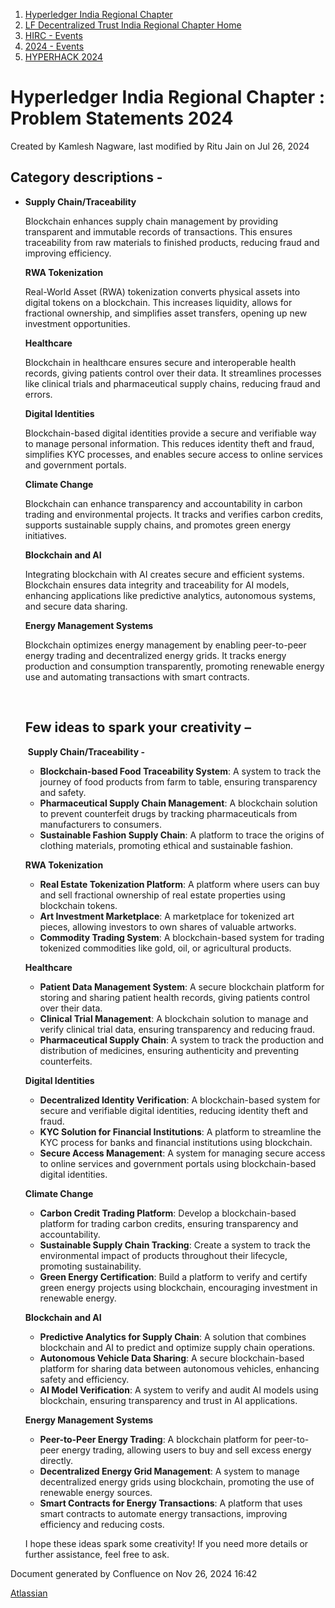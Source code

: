 1. [Hyperledger India Regional Chapter](index.html)
2. [LF Decentralized Trust India Regional Chapter Home](LF-Decentralized-Trust-India-Regional-Chapter-Home_19169282.html)
3. [HIRC - Events](HIRC---Events_19169346.html)
4. [2024 - Events](2024---Events_19171460.html)
5. [HYPERHACK 2024](HYPERHACK-2024_19171770.html)

# Hyperledger India Regional Chapter : Problem Statements 2024

Created by Kamlesh Nagware, last modified by Ritu Jain on Jul 26, 2024

## **Category descriptions -**

- **Supply Chain/Traceability**
  
  Blockchain enhances supply chain management by providing transparent and immutable records of transactions. This ensures traceability from raw materials to finished products, reducing fraud and improving efficiency.
  
  **RWA Tokenization**
  
  Real-World Asset (RWA) tokenization converts physical assets into digital tokens on a blockchain. This increases liquidity, allows for fractional ownership, and simplifies asset transfers, opening up new investment opportunities.
  
  **Healthcare**
  
  Blockchain in healthcare ensures secure and interoperable health records, giving patients control over their data. It streamlines processes like clinical trials and pharmaceutical supply chains, reducing fraud and errors.
  
  **Digital Identities**
  
  Blockchain-based digital identities provide a secure and verifiable way to manage personal information. This reduces identity theft and fraud, simplifies KYC processes, and enables secure access to online services and government portals.
  
  **Climate Change**
  
  Blockchain can enhance transparency and accountability in carbon trading and environmental projects. It tracks and verifies carbon credits, supports sustainable supply chains, and promotes green energy initiatives.
  
  **Blockchain and AI**
  
  Integrating blockchain with AI creates secure and efficient systems. Blockchain ensures data integrity and traceability for AI models, enhancing applications like predictive analytics, autonomous systems, and secure data sharing.
  
  **Energy Management Systems**
  
  Blockchain optimizes energy management by enabling peer-to-peer energy trading and decentralized energy grids. It tracks energy production and consumption transparently, promoting renewable energy use and automating transactions with smart contracts.
  
   
  
  ## **Few ideas to spark your creativity –**
  
   **Supply Chain/Traceability -**
  
  - **Blockchain-based Food Traceability System**: A system to track the journey of food products from farm to table, ensuring transparency and safety.
  - **Pharmaceutical Supply Chain Management**: A blockchain solution to prevent counterfeit drugs by tracking pharmaceuticals from manufacturers to consumers.
  - **Sustainable Fashion Supply Chain**: A platform to trace the origins of clothing materials, promoting ethical and sustainable fashion.
  
  **RWA Tokenization**
  
  - **Real Estate Tokenization Platform**: A platform where users can buy and sell fractional ownership of real estate properties using blockchain tokens.
  - **Art Investment Marketplace**: A marketplace for tokenized art pieces, allowing investors to own shares of valuable artworks.
  - **Commodity Trading System**: A blockchain-based system for trading tokenized commodities like gold, oil, or agricultural products.
  
  **Healthcare**
  
  - **Patient Data Management System**: A secure blockchain platform for storing and sharing patient health records, giving patients control over their data.
  - **Clinical Trial Management**: A blockchain solution to manage and verify clinical trial data, ensuring transparency and reducing fraud.
  - **Pharmaceutical Supply Chain**: A system to track the production and distribution of medicines, ensuring authenticity and preventing counterfeits.
  
  **Digital Identities**
  
  - **Decentralized Identity Verification**: A blockchain-based system for secure and verifiable digital identities, reducing identity theft and fraud.
  - **KYC Solution for Financial Institutions**: A platform to streamline the KYC process for banks and financial institutions using blockchain.
  - **Secure Access Management**: A system for managing secure access to online services and government portals using blockchain-based digital identities.
  
  **Climate Change**
  
  - **Carbon Credit Trading Platform**: Develop a blockchain-based platform for trading carbon credits, ensuring transparency and accountability.
  - **Sustainable Supply Chain Tracking**: Create a system to track the environmental impact of products throughout their lifecycle, promoting sustainability.
  - **Green Energy Certification**: Build a platform to verify and certify green energy projects using blockchain, encouraging investment in renewable energy.
  
  **Blockchain and AI**
  
  - **Predictive Analytics for Supply Chain**: A solution that combines blockchain and AI to predict and optimize supply chain operations.
  - **Autonomous Vehicle Data Sharing**: A secure blockchain-based platform for sharing data between autonomous vehicles, enhancing safety and efficiency.
  - **AI Model Verification**: A system to verify and audit AI models using blockchain, ensuring transparency and trust in AI applications.
  
  **Energy Management Systems**
  
  - **Peer-to-Peer Energy Trading**: A blockchain platform for peer-to-peer energy trading, allowing users to buy and sell excess energy directly.
  - **Decentralized Energy Grid Management**: A system to manage decentralized energy grids using blockchain, promoting the use of renewable energy sources.
  - **Smart Contracts for Energy Transactions**: A platform that uses smart contracts to automate energy transactions, improving efficiency and reducing costs.
  
  I hope these ideas spark some creativity! If you need more details or further assistance, feel free to ask.

Document generated by Confluence on Nov 26, 2024 16:42

[Atlassian](http://www.atlassian.com/)
